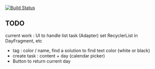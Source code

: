 [![Build Status](https://travis-ci.com/develob/ADE_UGA.svg?branch=task)](https://travis-ci.com/develob/ADE_UGA)

## TODO

current work :
UI to handle list task (Adapter) set RecyclerList in DayFragment, etc
 
- tag : color / name, find a solution to find text color (white or black)
- create task : content + day (calendar picker)
- Button to return current day

